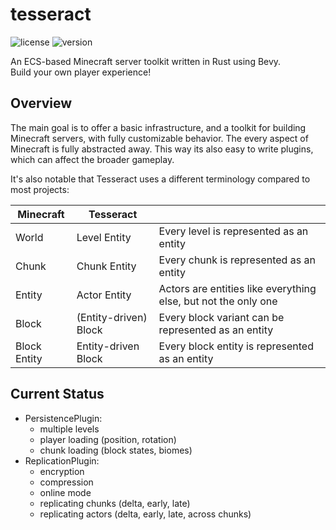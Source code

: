 # tesseract

![license](https://img.shields.io/badge/License-Apache_2.0-blue.svg)
![version](https://img.shields.io/badge/Version-0.0.0-darkred.svg)

An ECS-based Minecraft server toolkit written in Rust using Bevy.<br>
Build your own player experience!

## Overview

The main goal is to offer a basic infrastructure, and a toolkit for building Minecraft servers, with fully customizable
behavior. The every aspect of Minecraft is fully abstracted away. This way its also easy to write plugins, which can
affect the broader gameplay.

It's also notable that Tesseract uses a different terminology compared to most projects:

| Minecraft    | Tesseract             |                                                                |
|--------------|-----------------------|----------------------------------------------------------------|
| World        | Level Entity          | Every level is represented as an entity                        |
| Chunk        | Chunk Entity          | Every chunk is represented as an entity                        |
| Entity       | Actor Entity          | Actors are entities like everything else, but not the only one |
| Block        | (Entity-driven) Block | Every block variant can be represented as an entity            |
| Block Entity | Entity-driven Block   | Every block entity is represented as an entity                 |

## Current Status

- PersistencePlugin:
    - multiple levels
    - player loading (position, rotation)
    - chunk loading (block states, biomes)
- ReplicationPlugin:
    - encryption
    - compression
    - online mode
    - replicating chunks (delta, early, late)
    - replicating actors (delta, early, late, across chunks)
